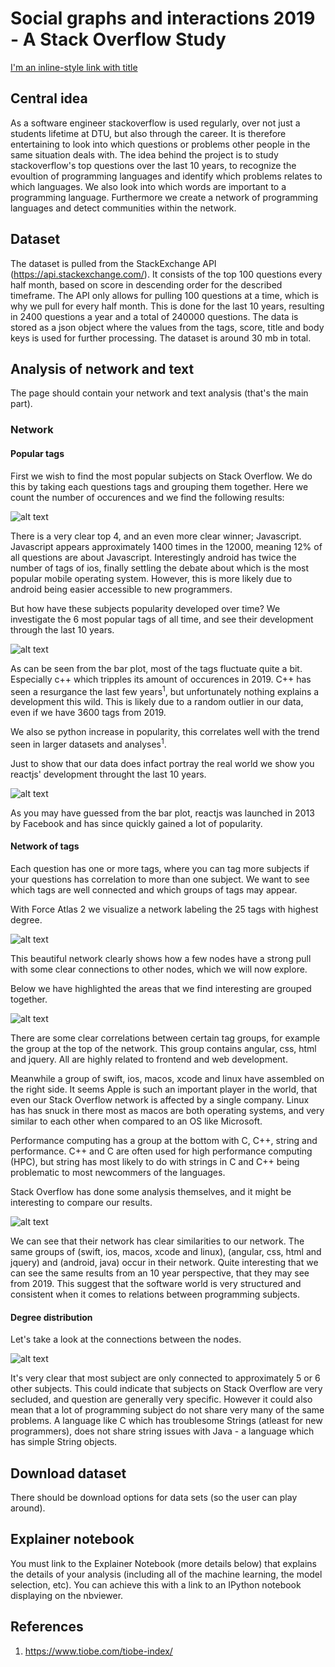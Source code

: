 # Social graphs and interactions 2019 - A Stack Overflow Study

[I'm an inline-style link with title](https://nbviewer.jupyter.org/github/MadsVSChristensen/socialgraphs-project/blob/master/Project-assignment.ipynb 'Explainer notebook')

## Central idea

As a software engineer stackoverflow is used regularly, over not just a students lifetime at DTU, but also through the career. It is therefore entertaining to look into which questions or problems other people in the same situation deals with. The idea behind the project is to study stackoverflow's top questions over the last 10 years, to recognize the evoultion of programming languages and identify which problems relates to which languages. We also look into which words are important to a programming language. Furthermore we create a network of programming languages and detect communities within the network.

## Dataset

The dataset is pulled from the StackExchange API (https://api.stackexchange.com/). It consists of the top 100 questions every half month, based on score in descending order for the described timeframe. The API only allows for pulling 100 questions at a time, which is why we pull for every half month. This is done for the last 10 years, resulting in 2400 questions a year and a total of 240000 questions. The data is stored as a json object where the values from the tags, score, title and body keys is used for further processing. The dataset is around 30 mb in total.

## Analysis of network and text

The page should contain your network and text analysis (that's the main part).

### Network

#### Popular tags

First we wish to find the most popular subjects on Stack Overflow. We do this by taking each questions tags and grouping them together. Here we count the number of occurences and we find the following results:

![alt text](https://raw.githubusercontent.com/MadsVSChristensen/socialgraphs-project/master/docs/most-tags-all-time.PNG 'Tag total occurences')

There is a very clear top 4, and an even more clear winner; Javascript. Javascript appears approximately 1400 times in the 12000, meaning 12\% of all questions are about Javascript.
Interestingly android has twice the number of tags of ios, finally settling the debate about which is the most popular mobile operating system. However, this is more likely due to android being easier accessible to new programmers.

But how have these subjects popularity developed over time? We investigate the 6 most popular tags of all time, and see their development through the last 10 years.

![alt text](https://raw.githubusercontent.com/MadsVSChristensen/socialgraphs-project/master/docs/tags-pr-year-for-6-most-pop.PNG '6 most popular tags. Shown for each year')

As can be seen from the bar plot, most of the tags fluctuate quite a bit. Especially c++ which tripples its amount of occurences in 2019. C++ has seen a resurgance the last few years<sup>1</sup>, but unfortunately nothing explains a development this wild. This is likely due to a random outlier in our data, even if we have 3600 tags from 2019.

We also se python increase in popularity, this correlates well with the trend seen in larger datasets and analyses<sup>1</sup>.

Just to show that our data does infact portray the real world we show you reactjs' development throught the last 10 years.

![alt text](https://raw.githubusercontent.com/MadsVSChristensen/socialgraphs-project/master/docs/react-tags-pr-year.PNG 'Logo Title Text 1')

As you may have guessed from the bar plot, reactjs was launched in 2013 by Facebook and has since quickly gained a lot of popularity.

#### Network of tags

Each question has one or more tags, where you can tag more subjects if your questions has correlation to more than one subject. We want to see which tags are well connected and which groups of tags may appear.

With Force Atlas 2 we visualize a network labeling the 25 tags with highest degree.

![alt text](https://raw.githubusercontent.com/MadsVSChristensen/socialgraphs-project/master/docs/fa2v1.PNG 'Logo Title Text 1')

This beautiful network clearly shows how a few nodes have a strong pull with some clear connections to other nodes, which we will now explore.

Below we have highlighted the areas that we find interesting are grouped together.

![alt text](https://raw.githubusercontent.com/MadsVSChristensen/socialgraphs-project/master/docs/fa2v1-with-highlights.PNG 'Logo Title Text 1')

There are some clear correlations between certain tag groups, for example the group at the top of the network. This group contains angular, css, html and jquery. All are highly related to frontend and web development.

Meanwhile a group of swift, ios, macos, xcode and linux have assembled on the right side. It seems Apple is such an important player in the world, that even our Stack Overflow network is affected by a single company. Linux has has snuck in there most as macos are both operating systems, and very similar to each other when compared to an OS like Microsoft.

Performance computing has a group at the bottom with C, C++, string and performance. C++ and C are often used for high performance computing (HPC), but string has most likely to do with strings in C and C++ being problematic to most newcommers of the languages.

Stack Overflow has done some analysis themselves, and it might be interesting to compare our results.

![alt text](https://raw.githubusercontent.com/MadsVSChristensen/socialgraphs-project/master/docs/so-insights.PNG 'Logo Title Text 1')

We can see that their network has clear similarities to our network. The same groups of (swift, ios, macos, xcode and linux), (angular, css, html and jquery) and (android, java) occur in their network. Quite interesting that we can see the same results from an 10 year perspective, that they may see from 2019. This suggest that the software world is very structured and consistent when it comes to relations between programming subjects.

#### Degree distribution

Let's take a look at the connections between the nodes.

![alt text](https://raw.githubusercontent.com/MadsVSChristensen/socialgraphs-project/master/docs/degree-hist-zoomed.PNG 'Logo Title Text 1')

It's very clear that most subject are only connected to approximately 5 or 6 other subjects. This could indicate that subjects on Stack Overflow are very secluded, and question are generally very specific. However it could also mean that a lot of programming subject do not share very many of the same problems. A language like C which has troublesome Strings (atleast for new programmers), does not share string issues with Java - a language which has simple String objects.

## Download dataset

There should be download options for data sets (so the user can play around).

## Explainer notebook

You must link to the Explainer Notebook (more details below) that explains the details of your analysis (including all of the machine learning, the model selection, etc). You can achieve this with a link to an IPython notebook displaying on the nbviewer.

## References

1. https://www.tiobe.com/tiobe-index/
